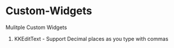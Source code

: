 # Custom-Widgets
Mulitple Custom Widgets

1. KKEditText - Support Decimal places as you type with commas
